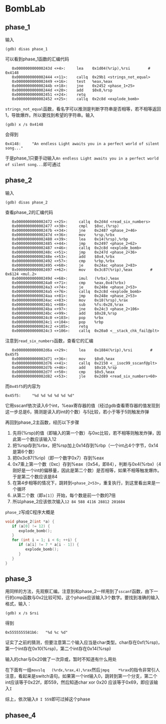 # BombLab

## phase_1

输入

```text
(gdb) disas phase_1
```

可以看到phase_1函数的汇编代码

```text
   0x000000000000243d <+4>:     lea    0x1d04(%rip),%rsi        # 0x4148
   0x0000000000002444 <+11>:    callq  0x29b1 <strings_not_equal>
   0x0000000000002449 <+16>:    test   %eax,%eax
   0x000000000000244b <+18>:    jne    0x2452 <phase_1+25>
   0x000000000000244d <+20>:    add    $0x8,%rsp
   0x0000000000002451 <+24>:    retq   
   0x0000000000002452 <+25>:    callq  0x2c8d <explode_bomb>
```

```strings_not_equal```函数，看名字可以推测是判断字符串是否相等，若不相等返回1，导致爆炸。所以要找到希望的字符串。输入

```text
(gdb) x /s 0x4148
```

会得到

```text
0x4148:     "An endless Light awaits you in a perfect world of silent song..."
```

于是phase_1只要手动输入```An endless Light awaits you in a perfect world of silent song...```即可通过

## phase_2

输入

```text
(gdb) disas phase_2
```

查看phase_2的汇编代码

```text
   0x0000000000002472 <+25>:     callq  0x2d4d <read_six_numbers>
   0x0000000000002477 <+30>:     cmpl   $0xc,(%rsp)
   0x000000000000247b <+34>:     jne    0x2487 <phase_2+46>
   0x000000000000247d <+36>:     mov    %rsp,%rbx
   0x0000000000002480 <+39>:     lea    0x14(%rsp),%rbp
   0x0000000000002485 <+44>:     jmp    0x2497 <phase_2+62>
   0x0000000000002487 <+46>:     callq  0x2c8d <explode_bomb>
   0x000000000000248c <+51>:     jmp    0x247d <phase_2+36>
   0x000000000000248e <+53>:     add    $0x4,%rbx
   0x0000000000002492 <+57>:     cmp    %rbp,%rbx
   0x0000000000002495 <+60>:     je     0x24ac <phase_2+83>
   0x0000000000002497 <+62>:     mov    0x3c87(%rip),%eax        # 0x6124 <mul.2>
   0x000000000000249d <+68>:     imul   (%rbx),%eax
   0x00000000000024a0 <+71>:     cmp    %eax,0x4(%rbx)
   0x00000000000024a3 <+74>:     je     0x248e <phase_2+53>
   0x00000000000024a5 <+76>:     callq  0x2c8d <explode_bomb>
   0x00000000000024aa <+81>:     jmp    0x248e <phase_2+53>
   0x00000000000024ac <+83>:     mov    0x18(%rsp),%rax
   0x00000000000024b1 <+88>:     sub    %fs:0x28,%rax
   0x00000000000024ba <+97>:     jne    0x24c3 <phase_2+106>
   0x00000000000024bc <+99>:     add    $0x28,%rsp
   0x00000000000024c0 <+103>:    pop    %rbx
   0x00000000000024c1 <+104>:    pop    %rbp
   0x00000000000024c2 <+105>:    retq   
   0x00000000000024c3 <+106>:    callq  0x20a0 <__stack_chk_fail@plt>
```

注意到```read_six_numbers```函数，查看它的汇编

```text
   0x0000000000002d6a <+29>:     lea    0x1884(%rip),%rsi        # 0x45f5
   0x0000000000002d71 <+36>:     mov    $0x0,%eax
   0x0000000000002d76 <+41>:     callq  0x2150 <__isoc99_sscanf@plt>
   0x0000000000002d7b <+46>:     add    $0x10,%rsp
   0x0000000000002d7f <+50>:     cmp    $0x5,%eax
   0x0000000000002d82 <+53>:     jle    0x2d89 <read_six_numbers+60>
```

而```0x45f5```的内容为

```text
0x45f5:     "%d %d %d %d %d %d"
```

它用sscanf依次读入6个int，%eax寄存器的值（经过gdb查看寄存器的值发现到这一步总是6，猜测是读入的int的个数）与5比较，若小于等于5则触发炸弹

再回到phase_2主函数，经历以下步骤

1. 先将(%rsp)的值（即输入的第一个数）与0xc比较，若不相等则触发炸弹，因此第一个数应该输入12
2. 把%rsp存到%rbx，把%rsp加上0x14存到%rbp（一个int占4个字节，0x14是第6个数）
3. 把0x3c87(%rip)（即一个数字0x7）存到%eax
4. 0x7乘上第一个数（0xc）存到%eax（0x54，即84），判断与0x4(%rbx)（4刚好是一个int的偏移量，因此是第二个数）是否相等，如果不相等触发爆炸。于是第二个数应该是84
5. 在第4步相等的情况下，跳转到```<phase_2+53>```，重复执行，到这里看出来是一个循环
6. 从第二个数（即```a[1]```）开始，每个数是前一个数的7倍
7. 所以phase_2应该依次输入```12 84 588 4116 28812 201684```

```phase_2```写成C程序大概是

```C
void phase_2(int *a) {
   if (a[0] != 12) {
      explode_bomb();
   }
   for (int i = 1; i < 6; ++i) {
      if (a[i] != 7 * a[i - 1]) {
         explode_bomb();
      }
   }
}
```

## phase_3

用同样的方法，先观察汇编。注意到和phase_2一样用到了```sscanf```函数，由下一行的cmp函数与0x2比较可知，这个phase应该输入3个数字。要找到准确的输入格式，输入：

```text
(gdb) x /s $rsi
```

得到

```text
0x5555555581b6:   "%d %c %d"
```

证实了之前的猜测，但要注意第二个输入应当是char类型。char存在0xf(%rsp)，第一个int存在0x10(%rsp)，第二个int存在0x14(%rsp)

输入的char与0x20做了一次异或，暂时不知道有什么用处

在下面有一组```movslq   (%rdx,%rax,4),%rax```然后```jmpq    *%rax```的指令非常引人注意，看起来是switch语句。如果第一个int输入0，跳转到第一个分支，第二个int应该等于0x22f，即559，然后知道char xor 0x20 应该等于0x69，即应该输入```I```

综上，依次输入```0 I 559```即可过掉这个phase

## phasee_4

